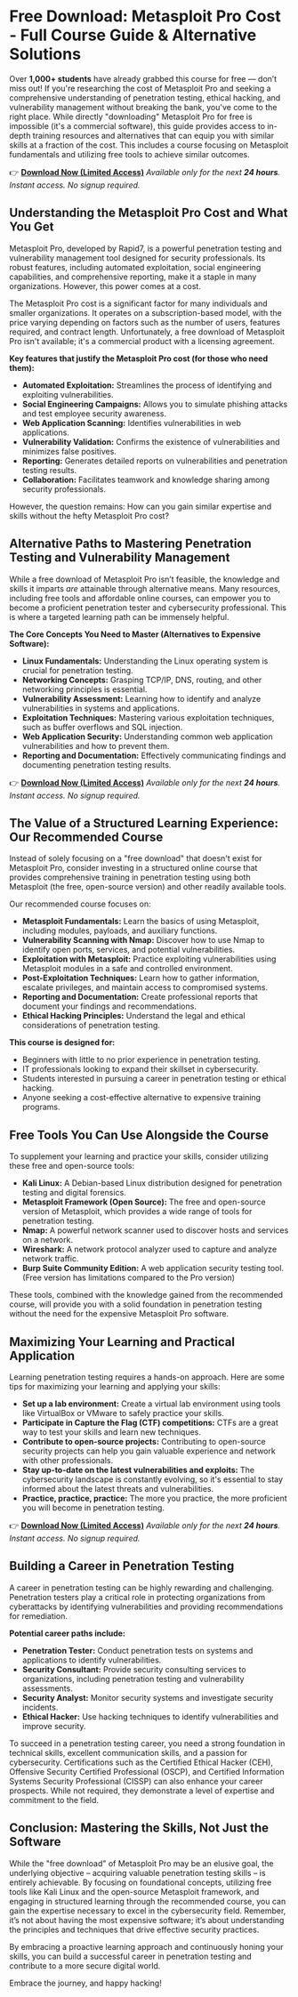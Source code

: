 # Free Download: Metasploit Pro Cost - Full Course Guide & Alternative Solutions

Over **1,000+ students** have already grabbed this course for free — don’t miss out! If you're researching the cost of Metasploit Pro and seeking a comprehensive understanding of penetration testing, ethical hacking, and vulnerability management without breaking the bank, you've come to the right place. While directly "downloading" Metasploit Pro for free is impossible (it's a commercial software), this guide provides access to in-depth training resources and alternatives that can equip you with similar skills at a fraction of the cost. This includes a course focusing on Metasploit fundamentals and utilizing free tools to achieve similar outcomes.

👉 **[Download Now (Limited Access)](https://udemywork.com/metasploit-pro-cost)**
_Available only for the next **24 hours**. Instant access. No signup required._

## Understanding the Metasploit Pro Cost and What You Get

Metasploit Pro, developed by Rapid7, is a powerful penetration testing and vulnerability management tool designed for security professionals. Its robust features, including automated exploitation, social engineering capabilities, and comprehensive reporting, make it a staple in many organizations. However, this power comes at a cost.

The Metasploit Pro cost is a significant factor for many individuals and smaller organizations. It operates on a subscription-based model, with the price varying depending on factors such as the number of users, features required, and contract length. Unfortunately, a free download of Metasploit Pro isn't available; it's a commercial product with a licensing agreement.

**Key features that justify the Metasploit Pro cost (for those who need them):**

*   **Automated Exploitation:** Streamlines the process of identifying and exploiting vulnerabilities.
*   **Social Engineering Campaigns:** Allows you to simulate phishing attacks and test employee security awareness.
*   **Web Application Scanning:** Identifies vulnerabilities in web applications.
*   **Vulnerability Validation:** Confirms the existence of vulnerabilities and minimizes false positives.
*   **Reporting:** Generates detailed reports on vulnerabilities and penetration testing results.
*   **Collaboration:** Facilitates teamwork and knowledge sharing among security professionals.

However, the question remains: How can you gain similar expertise and skills without the hefty Metasploit Pro cost?

## Alternative Paths to Mastering Penetration Testing and Vulnerability Management

While a free download of Metasploit Pro isn’t feasible, the knowledge and skills it imparts *are* attainable through alternative means. Many resources, including free tools and affordable online courses, can empower you to become a proficient penetration tester and cybersecurity professional. This is where a targeted learning path can be immensely helpful.

**The Core Concepts You Need to Master (Alternatives to Expensive Software):**

*   **Linux Fundamentals:** Understanding the Linux operating system is crucial for penetration testing.
*   **Networking Concepts:** Grasping TCP/IP, DNS, routing, and other networking principles is essential.
*   **Vulnerability Assessment:** Learning how to identify and analyze vulnerabilities in systems and applications.
*   **Exploitation Techniques:** Mastering various exploitation techniques, such as buffer overflows and SQL injection.
*   **Web Application Security:** Understanding common web application vulnerabilities and how to prevent them.
*   **Reporting and Documentation:** Effectively communicating findings and documenting penetration testing results.

👉 **[Download Now (Limited Access)](https://udemywork.com/metasploit-pro-cost)**
_Available only for the next **24 hours**. Instant access. No signup required._

## The Value of a Structured Learning Experience: Our Recommended Course

Instead of solely focusing on a "free download" that doesn't exist for Metasploit Pro, consider investing in a structured online course that provides comprehensive training in penetration testing using both Metasploit (the free, open-source version) and other readily available tools.

Our recommended course focuses on:

*   **Metasploit Fundamentals:** Learn the basics of using Metasploit, including modules, payloads, and auxiliary functions.
*   **Vulnerability Scanning with Nmap:** Discover how to use Nmap to identify open ports, services, and potential vulnerabilities.
*   **Exploitation with Metasploit:** Practice exploiting vulnerabilities using Metasploit modules in a safe and controlled environment.
*   **Post-Exploitation Techniques:** Learn how to gather information, escalate privileges, and maintain access to compromised systems.
*   **Reporting and Documentation:** Create professional reports that document your findings and recommendations.
*   **Ethical Hacking Principles:** Understand the legal and ethical considerations of penetration testing.

**This course is designed for:**

*   Beginners with little to no prior experience in penetration testing.
*   IT professionals looking to expand their skillset in cybersecurity.
*   Students interested in pursuing a career in penetration testing or ethical hacking.
*   Anyone seeking a cost-effective alternative to expensive training programs.

## Free Tools You Can Use Alongside the Course

To supplement your learning and practice your skills, consider utilizing these free and open-source tools:

*   **Kali Linux:** A Debian-based Linux distribution designed for penetration testing and digital forensics.
*   **Metasploit Framework (Open Source):** The free and open-source version of Metasploit, which provides a wide range of tools for penetration testing.
*   **Nmap:** A powerful network scanner used to discover hosts and services on a network.
*   **Wireshark:** A network protocol analyzer used to capture and analyze network traffic.
*   **Burp Suite Community Edition:** A web application security testing tool. (Free version has limitations compared to the Pro version)

These tools, combined with the knowledge gained from the recommended course, will provide you with a solid foundation in penetration testing without the need for the expensive Metasploit Pro software.

## Maximizing Your Learning and Practical Application

Learning penetration testing requires a hands-on approach. Here are some tips for maximizing your learning and applying your skills:

*   **Set up a lab environment:** Create a virtual lab environment using tools like VirtualBox or VMware to safely practice your skills.
*   **Participate in Capture the Flag (CTF) competitions:** CTFs are a great way to test your skills and learn new techniques.
*   **Contribute to open-source projects:** Contributing to open-source security projects can help you gain valuable experience and network with other professionals.
*   **Stay up-to-date on the latest vulnerabilities and exploits:** The cybersecurity landscape is constantly evolving, so it's essential to stay informed about the latest threats and vulnerabilities.
*   **Practice, practice, practice:** The more you practice, the more proficient you will become in penetration testing.

👉 **[Download Now (Limited Access)](https://udemywork.com/metasploit-pro-cost)**
_Available only for the next **24 hours**. Instant access. No signup required._

## Building a Career in Penetration Testing

A career in penetration testing can be highly rewarding and challenging. Penetration testers play a critical role in protecting organizations from cyberattacks by identifying vulnerabilities and providing recommendations for remediation.

**Potential career paths include:**

*   **Penetration Tester:** Conduct penetration tests on systems and applications to identify vulnerabilities.
*   **Security Consultant:** Provide security consulting services to organizations, including penetration testing and vulnerability assessments.
*   **Security Analyst:** Monitor security systems and investigate security incidents.
*   **Ethical Hacker:** Use hacking techniques to identify vulnerabilities and improve security.

To succeed in a penetration testing career, you need a strong foundation in technical skills, excellent communication skills, and a passion for cybersecurity. Certifications such as the Certified Ethical Hacker (CEH), Offensive Security Certified Professional (OSCP), and Certified Information Systems Security Professional (CISSP) can also enhance your career prospects. While not required, they demonstrate a level of expertise and commitment to the field.

## Conclusion: Mastering the Skills, Not Just the Software

While the "free download" of Metasploit Pro may be an elusive goal, the underlying objective – acquiring valuable penetration testing skills – is entirely achievable. By focusing on foundational concepts, utilizing free tools like Kali Linux and the open-source Metasploit framework, and engaging in structured learning through the recommended course, you can gain the expertise necessary to excel in the cybersecurity field. Remember, it’s not about having the most expensive software; it’s about understanding the principles and techniques that drive effective security practices.

By embracing a proactive learning approach and continuously honing your skills, you can build a successful career in penetration testing and contribute to a more secure digital world.

Embrace the journey, and happy hacking!
